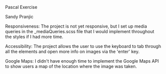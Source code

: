 Pascal Exercise

Sandy Pranjic

Responsiveness: The project is not yet responsive, but I set up media queries in the _mediaQueries.scss file that I would implement throughout the styles if I had more time.

Accessibility: The project allows the user to use the keyboard to tab through all the elements and open more info on images via the 'enter' key.

Google Maps: I didn't have enough time to implement the Google Maps API to show users a map of the location where the image was taken. 